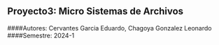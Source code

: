## Proyecto3: Micro Sistemas de Archivos
####Autores: Cervantes Garcia Eduardo, Chagoya Gonzalez Leonardo
####Semestre: 2024-1
